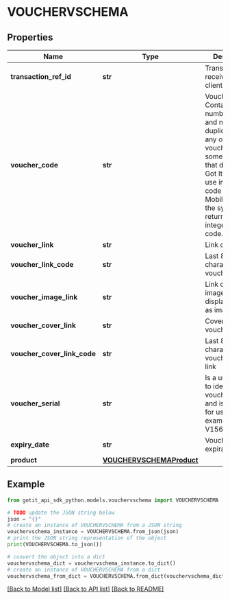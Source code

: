 # VOUCHERVSCHEMA


## Properties

Name | Type | Description | Notes
------------ | ------------- | ------------- | -------------
**transaction_ref_id** | **str** | TransactionRefId receive from client request | [optional] 
**voucher_code** | **str** | Voucher code. Contains 10 numbers, unique and not duplicated with any other voucher. For some brands that do not use Got It code but use integerernal code (Big C, Mobile World), the system returns the integerernal code. | [optional] 
**voucher_link** | **str** | Link of voucher | [optional] 
**voucher_link_code** | **str** | Last 8 characters of voucher link | [optional] 
**voucher_image_link** | **str** | Link of voucher image. To display vouchers as images | [optional] 
**voucher_cover_link** | **str** | Cover link of voucher. | [optional] 
**voucher_cover_link_code** | **str** | Last 8 characters of voucher cover link | [optional] 
**voucher_serial** | **str** | Is a unique code to identify voucher link v and is not valid for use. For example: V1562342ET2 | [optional] 
**expiry_date** | **str** | Voucher expiration date | [optional] 
**product** | [**VOUCHERVSCHEMAProduct**](VOUCHERVSCHEMAProduct.md) |  | [optional] 

## Example

```python
from gotit_api_sdk_python.models.vouchervschema import VOUCHERVSCHEMA

# TODO update the JSON string below
json = "{}"
# create an instance of VOUCHERVSCHEMA from a JSON string
vouchervschema_instance = VOUCHERVSCHEMA.from_json(json)
# print the JSON string representation of the object
print(VOUCHERVSCHEMA.to_json())

# convert the object into a dict
vouchervschema_dict = vouchervschema_instance.to_dict()
# create an instance of VOUCHERVSCHEMA from a dict
vouchervschema_from_dict = VOUCHERVSCHEMA.from_dict(vouchervschema_dict)
```
[[Back to Model list]](../README.md#documentation-for-models) [[Back to API list]](../README.md#documentation-for-api-endpoints) [[Back to README]](../README.md)


